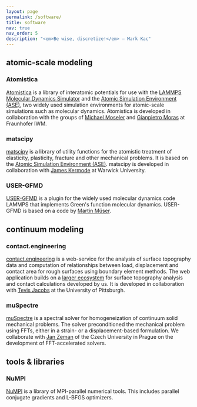 ```yaml
---
layout: page
permalink: /software/
title: software
nav: true
nav_order: 5
description: "<em>Be wise, discretize!</em> — Mark Kac"
---
```


## atomic-scale modeling

### Atomistica

[Atomistica](https://github.com/Atomistica/atomistica) is a library of interatomic potentials for use with the [LAMMPS Molecular Dynamics Simulator](https://lammps.sandia.gov/) and the [Atomic Simulation Environment (ASE)](https://wiki.fysik.dtu.dk/ase/), two widely used simulation environments for atomic-scale simulations such as molecular dynamics. Atomistica is developed in collaboration with the groups of [Michael Moseler](https://www.iwm.fraunhofer.de/de/geschaeftsfelder/tribologie/multiskalenmodellierung-tribosimulation.html) and [Gianpietro Moras](https://www.iwm.fraunhofer.de/de/geschaeftsfelder/tribologie/multiskalenmodellierung-tribosimulation.html) at Fraunhofer IWM.

### matscipy

[matscipy](https://github.com/libAtoms/matscipy) is a library of utility functions for the atomistic treatment of elasticity, plasticity, fracture and other mechanical problems. It is based on the [Atomic Simulation Environment (ASE)](https://wiki.fysik.dtu.dk/ase/). matscipy is developed in collaboration with [James Kermode](https://warwick.ac.uk/fac/sci/eng/people/james_kermode/) at Warwick University.

### USER-GFMD

[USER-GFMD](https://github.com/Atomistica/user-gfmd) is a plugin for the widely used molecular dynamics code LAMMPS that implements Green's function molecular dynamics. USER-GFMD is based on a code by [Martin Müser](https://www.lmp.uni-saarland.de/index.php/group/prof-dr-martin-muser/).


## continuum modeling

### contact.engineering

[contact.engineering](https://contact.engineering/) is a web-service for the analysis of surface topography data and computation of relationships between load, displacement and contact area for rough surfaces using boundary element methods. The web application builds on a [larger ecosystem](https://github.com/ContactEngineering) for surface topography analysis and contact calculations developed by us. It is developed in collaboration with [Tevis Jacobs](https://www.engineering.pitt.edu/JacobsLab/) at the University of Pittsburgh.

### muSpectre

[muSpectre](https://gitlab.com/muspectre/muspectre) is a spectral solver for homogeneization of continuum solid mechanical problems. The solver preconditioned the mechanical problem using FFTs, either in a strain- or a displacement-based formulation. We collaborate with [Jan Zeman](http://mech.fsv.cvut.cz/~zemanj/) of the Czech University in Prague on the development of FFT-accelerated solvers.

## tools & libraries

### NuMPI

[NuMPI](https://github.com/IMTEK-Simulation/NuMPI) is a library of MPI-parallel numerical tools. This includes parallel conjugate gradients and L-BFGS optimizers.

